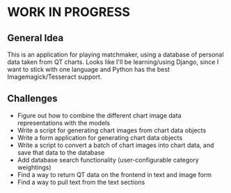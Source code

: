 # WORK IN PROGRESS

## General Idea
This is an application for playing matchmaker, using a database of personal data taken from QT charts.
Looks like I'll be learning/using Django, since I want to stick with one language and Python has the best Imagemagick/Tesseract support.

## Challenges
- Figure out how to combine the different chart image data representations with the models
- Write a script for generating chart images from chart data objects
- Write a form application for generating chart data objects
- Write a script to convert a batch of chart images into chart data, and save that data to the database
- Add database search functionality (user-configurable category weightings)
- Find a way to return QT data on the frontend in text and image form
- Find a way to pull text from the text sections
